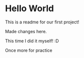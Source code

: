 # Hello World

This is a readme for our first project!

Made changes here.

This time I did it myself! :D

Once more for practice